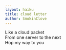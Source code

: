 ```yaml
---
layout: haiku
title: cloud letter
author: SmokinClove
---
```


Like a cloud packet <br>
From one server to the next <br>
Hop my way to you <br>
